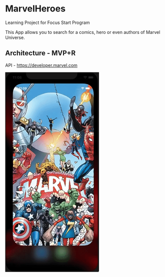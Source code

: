 # MarvelHeroes
Learning Project for Focus Start Program

This App allows you to search for a comics, hero or even authors of Marvel Universe.

## Architecture - MVP+R

API - https://developer.marvel.com

![Alt Text](demo.gif)


